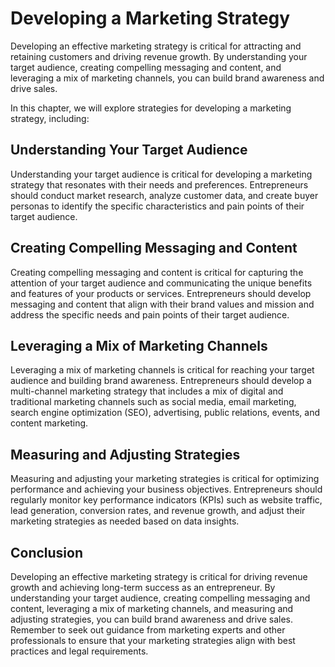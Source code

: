 Developing a Marketing Strategy
===============================================================

Developing an effective marketing strategy is critical for attracting and retaining customers and driving revenue growth. By understanding your target audience, creating compelling messaging and content, and leveraging a mix of marketing channels, you can build brand awareness and drive sales.

In this chapter, we will explore strategies for developing a marketing strategy, including:

Understanding Your Target Audience
----------------------------------

Understanding your target audience is critical for developing a marketing strategy that resonates with their needs and preferences. Entrepreneurs should conduct market research, analyze customer data, and create buyer personas to identify the specific characteristics and pain points of their target audience.

Creating Compelling Messaging and Content
-----------------------------------------

Creating compelling messaging and content is critical for capturing the attention of your target audience and communicating the unique benefits and features of your products or services. Entrepreneurs should develop messaging and content that align with their brand values and mission and address the specific needs and pain points of their target audience.

Leveraging a Mix of Marketing Channels
--------------------------------------

Leveraging a mix of marketing channels is critical for reaching your target audience and building brand awareness. Entrepreneurs should develop a multi-channel marketing strategy that includes a mix of digital and traditional marketing channels such as social media, email marketing, search engine optimization (SEO), advertising, public relations, events, and content marketing.

Measuring and Adjusting Strategies
----------------------------------

Measuring and adjusting your marketing strategies is critical for optimizing performance and achieving your business objectives. Entrepreneurs should regularly monitor key performance indicators (KPIs) such as website traffic, lead generation, conversion rates, and revenue growth, and adjust their marketing strategies as needed based on data insights.

Conclusion
----------

Developing an effective marketing strategy is critical for driving revenue growth and achieving long-term success as an entrepreneur. By understanding your target audience, creating compelling messaging and content, leveraging a mix of marketing channels, and measuring and adjusting strategies, you can build brand awareness and drive sales. Remember to seek out guidance from marketing experts and other professionals to ensure that your marketing strategies align with best practices and legal requirements.
